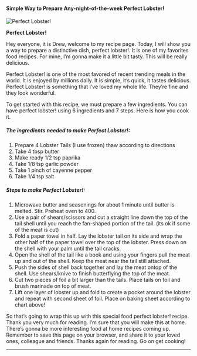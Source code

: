             

#### Simple Way to Prepare Any-night-of-the-week Perfect Lobster!

![Perfect Lobster!](https://img-global.cpcdn.com/recipes/5477302191259648/751x532cq70/perfect-lobster-recipe-main-photo.jpg)

**Perfect Lobster!**

Hey everyone, it is Drew, welcome to my recipe page. Today, I will show you a way to prepare a distinctive dish, perfect lobster!. It is one of my favorites food recipes. For mine, I’m gonna make it a little bit tasty. This will be really delicious.

Perfect Lobster! is one of the most favored of recent trending meals in the world. It is enjoyed by millions daily. It is simple, it’s quick, it tastes delicious. Perfect Lobster! is something that I’ve loved my whole life. They’re fine and they look wonderful.

To get started with this recipe, we must prepare a few ingredients. You can have perfect lobster! using 6 ingredients and 7 steps. Here is how you cook it.

##### The ingredients needed to make Perfect Lobster!:

1.  Prepare 4 Lobster Tails (I use frozen) thaw according to directions
2.  Take 4 tbsp butter
3.  Make ready 1/2 tsp paprika
4.  Take 1/8 tsp garlic powder
5.  Take 1 pinch of cayenne pepper
6.  Take 1/4 tsp salt

##### Steps to make Perfect Lobster!:

1.  Microwave butter and seasonings for about 1 minute until butter is melted. Stir. Preheat oven to 400.
2.  Use a pair of shears/scissors and cut a straight line down the top of the tail shell until you reach the fan-shaped portion of the tail. (its ok if some of the meat is cut)
3.  Fold a paper towel in half. Lay the lobster tail on its side and wrap the other half of the paper towel over the top of the lobster. Press down on the shell with your palm until the tail cracks.
4.  Open the shell of the tail like a book and using your fingers pull the meat up and out of the shell. Keep the meat near the tail still attached.
5.  Push the sides of shell back together and lay the meat ontop of the shell. Use shears/knive to finish butterflying the top of the meat.
6.  Cut two pieces of foil a bit larger than the tails. Place tails on foil and brush marinade on top of meat.
7.  Lift one layer of lobster up and fold to create a pocket around the lobster and repeat with second sheet of foil. Place on baking sheet according to chart above!

So that’s going to wrap this up with this special food perfect lobster! recipe. Thank you very much for reading. I’m sure that you will make this at home. There’s gonna be more interesting food at home recipes coming up. Remember to save this page on your browser, and share it to your loved ones, colleague and friends. Thanks again for reading. Go on get cooking!

* * *